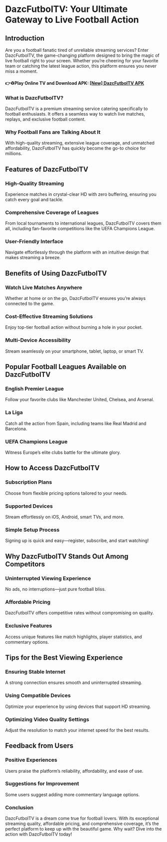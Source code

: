 # DazcFutbolTV: Your Ultimate Gateway to Live Football Action
## Introduction
Are you a football fanatic tired of unreliable streaming services? Enter DazcFutbolTV, the game-changing platform designed to bring the magic of live football right to your screen. Whether you’re cheering for your favorite team or catching the latest league action, this platform ensures you never miss a moment.


#### 👉♻️Play Online TV and Download APK: [[New] DazcFutbolTV APK](https://dazcfutboltv.xyz/)


### What is DazcFutbolTV?
DazcFutbolTV is a premium streaming service catering specifically to football enthusiasts. It offers a seamless way to watch live matches, replays, and exclusive football content.

### Why Football Fans are Talking About It
With high-quality streaming, extensive league coverage, and unmatched affordability, DazcFutbolTV has quickly become the go-to choice for millions.

## Features of DazcFutbolTV
### High-Quality Streaming
Experience matches in crystal-clear HD with zero buffering, ensuring you catch every goal and tackle.

### Comprehensive Coverage of Leagues
From local tournaments to international leagues, DazcFutbolTV covers them all, including fan-favorite competitions like the UEFA Champions League.

### User-Friendly Interface
Navigate effortlessly through the platform with an intuitive design that makes streaming a breeze.
## Benefits of Using DazcFutbolTV
### Watch Live Matches Anywhere
Whether at home or on the go, DazcFutbolTV ensures you’re always connected to the game.

### Cost-Effective Streaming Solutions
Enjoy top-tier football action without burning a hole in your pocket.

### Multi-Device Accessibility
Stream seamlessly on your smartphone, tablet, laptop, or smart TV.

## Popular Football Leagues Available on DazcFutbolTV
### English Premier League
Follow your favorite clubs like Manchester United, Chelsea, and Arsenal.

### La Liga
Catch all the action from Spain, including teams like Real Madrid and Barcelona.

### UEFA Champions League
Witness Europe’s elite clubs battle for the ultimate glory.

## How to Access DazcFutbolTV
### Subscription Plans
Choose from flexible pricing options tailored to your needs.

### Supported Devices
Stream effortlessly on iOS, Android, smart TVs, and more.

### Simple Setup Process
Signing up is quick and easy—register, subscribe, and start watching!

## Why DazcFutbolTV Stands Out Among Competitors
### Uninterrupted Viewing Experience
No ads, no interruptions—just pure football bliss.

### Affordable Pricing
DazcFutbolTV offers competitive rates without compromising on quality.

### Exclusive Features
Access unique features like match highlights, player statistics, and commentary options.

## Tips for the Best Viewing Experience
### Ensuring Stable Internet
A strong connection ensures smooth and uninterrupted streaming.

### Using Compatible Devices
Optimize your experience by using devices that support HD streaming.

### Optimizing Video Quality Settings
Adjust the resolution to match your internet speed for the best results.

## Feedback from Users
### Positive Experiences
Users praise the platform’s reliability, affordability, and ease of use.

### Suggestions for Improvement
Some users suggest adding more commentary language options.

### Conclusion
DazcFutbolTV is a dream come true for football lovers. With its exceptional streaming quality, affordable pricing, and comprehensive coverage, it’s the perfect platform to keep up with the beautiful game. Why wait? Dive into the action with DazcFutbolTV today!
